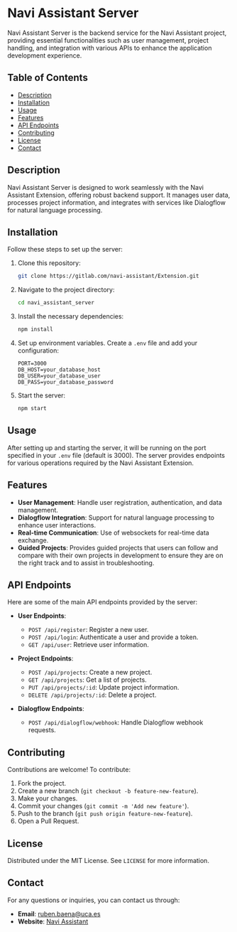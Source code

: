 # Navi Assistant Server

Navi Assistant Server is the backend service for the Navi Assistant project, providing essential functionalities such as user management, project handling, and integration with various APIs to enhance the application development experience.

## Table of Contents

- [Description](#description)
- [Installation](#installation)
- [Usage](#usage)
- [Features](#features)
- [API Endpoints](#api-endpoints)
- [Contributing](#contributing)
- [License](#license)
- [Contact](#contact)

## Description

Navi Assistant Server is designed to work seamlessly with the Navi Assistant Extension, offering robust backend support. It manages user data, processes project information, and integrates with services like Dialogflow for natural language processing.

## Installation

Follow these steps to set up the server:

1. Clone this repository:
    ```bash
    git clone https://gitlab.com/navi-assistant/Extension.git
    ```
2. Navigate to the project directory:
    ```bash
    cd navi_assistant_server
    ```
3. Install the necessary dependencies:
    ```bash
    npm install
    ```
4. Set up environment variables. Create a `.env` file and add your configuration:
    ```plaintext
    PORT=3000
    DB_HOST=your_database_host
    DB_USER=your_database_user
    DB_PASS=your_database_password
    ```
5. Start the server:
    ```bash
    npm start
    ```

## Usage

After setting up and starting the server, it will be running on the port specified in your `.env` file (default is 3000). The server provides endpoints for various operations required by the Navi Assistant Extension.

## Features

- **User Management**: Handle user registration, authentication, and data management.
- **Dialogflow Integration**: Support for natural language processing to enhance user interactions.
- **Real-time Communication**: Use of websockets for real-time data exchange.
- **Guided Projects**: Provides guided projects that users can follow and compare with their own projects in development to ensure they are on the right track and to assist in troubleshooting.

## API Endpoints

Here are some of the main API endpoints provided by the server:

- **User Endpoints**:
    - `POST /api/register`: Register a new user.
    - `POST /api/login`: Authenticate a user and provide a token.
    - `GET /api/user`: Retrieve user information.

- **Project Endpoints**:
    - `POST /api/projects`: Create a new project.
    - `GET /api/projects`: Get a list of projects.
    - `PUT /api/projects/:id`: Update project information.
    - `DELETE /api/projects/:id`: Delete a project.

- **Dialogflow Endpoints**:
    - `POST /api/dialogflow/webhook`: Handle Dialogflow webhook requests.

## Contributing

Contributions are welcome! To contribute:

1. Fork the project.
2. Create a new branch (`git checkout -b feature-new-feature`).
3. Make your changes.
4. Commit your changes (`git commit -m 'Add new feature'`).
5. Push to the branch (`git push origin feature-new-feature`).
6. Open a Pull Request.

## License

Distributed under the MIT License. See `LICENSE` for more information.

## Contact

For any questions or inquiries, you can contact us through:

- **Email**: ruben.baena@uca.es
- **Website**: [Navi Assistant](https://naviassistant.com/)
